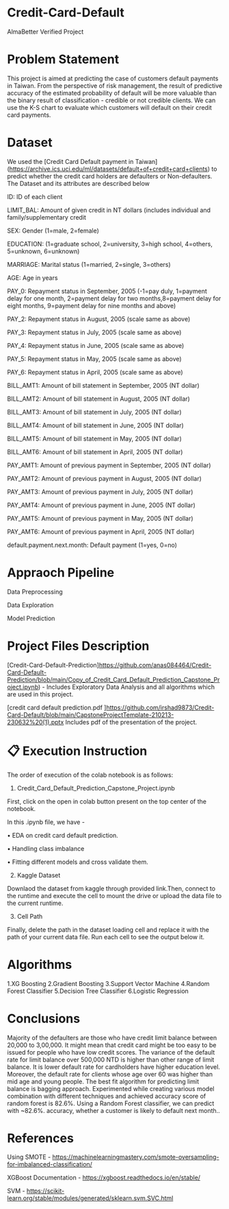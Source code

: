# Credit-Card-Default
AlmaBetter Verified Project

# Problem Statement

This project is aimed at predicting the case of customers default payments in Taiwan. From the perspective of risk management, the result of predictive accuracy of the estimated probability of default will be more valuable than the binary result of classification - credible or not credible clients. We can use the K-S chart to evaluate which customers will default on their credit card payments.

# Dataset

We used the [Credit Card Default payment in Taiwan] (https://archive.ics.uci.edu/ml/datasets/default+of+credit+card+clients) to predict whether the credit card holders are defaulters or Non-defaulters. The Dataset and its attributes are described below

ID: ID of each client

LIMIT_BAL: Amount of given credit in NT dollars (includes individual and family/supplementary credit

SEX: Gender (1=male, 2=female)

EDUCATION: (1=graduate school, 2=university, 3=high school, 4=others, 5=unknown, 6=unknown)

MARRIAGE: Marital status (1=married, 2=single, 3=others)

AGE: Age in years

PAY_0: Repayment status in September, 2005 (-1=pay duly, 1=payment delay for one month, 2=payment delay for two months,8=payment delay for eight months, 9=payment delay for nine months and above)

PAY_2: Repayment status in August, 2005 (scale same as above)

PAY_3: Repayment status in July, 2005 (scale same as above)

PAY_4: Repayment status in June, 2005 (scale same as above)

PAY_5: Repayment status in May, 2005 (scale same as above)

PAY_6: Repayment status in April, 2005 (scale same as above)

BILL_AMT1: Amount of bill statement in September, 2005 (NT dollar)

BILL_AMT2: Amount of bill statement in August, 2005 (NT dollar)

BILL_AMT3: Amount of bill statement in July, 2005 (NT dollar)

BILL_AMT4: Amount of bill statement in June, 2005 (NT dollar)

BILL_AMT5: Amount of bill statement in May, 2005 (NT dollar)

BILL_AMT6: Amount of bill statement in April, 2005 (NT dollar)

PAY_AMT1: Amount of previous payment in September, 2005 (NT dollar)

PAY_AMT2: Amount of previous payment in August, 2005 (NT dollar)

PAY_AMT3: Amount of previous payment in July, 2005 (NT dollar)

PAY_AMT4: Amount of previous payment in June, 2005 (NT dollar)

PAY_AMT5: Amount of previous payment in May, 2005 (NT dollar)

PAY_AMT6: Amount of previous payment in April, 2005 (NT dollar)

default.payment.next.month: Default payment (1=yes, 0=no)

# Appraoch Pipeline

Data Preprocessing

Data Exploration

Model Prediction

# Project Files Description

[Credit-Card-Default-Prediction]https://github.com/anas084464/Credit-Card-Default-Prediction/blob/main/Copy_of_Credit_Card_Default_Prediction_Capstone_Project.ipynb) - Includes Exploratory Data Analysis and all algorithms which are used in this project.

[credit card default prediction.pdf ]https://github.com/irshad9873/Credit-Card-Default/blob/main/CapstoneProjectTemplate-210213-230632%20(1).pptx Includes pdf of the presentation of the project.

# 📋 Execution Instruction

The order of execution of the colab notebook is as follows:

1) Credit_Card_Default_Prediction_Capstone_Project.ipynb

First, click on the open in colab button present on the top center of the notebook.

In this .ipynb file, we have -

• EDA on credit card default prediction.

• Handling class imbalance

• Fitting different models and cross validate them.

2) Kaggle Dataset

Downlaod the dataset from kaggle through provided link.Then, connect to the runtime and execute the cell to mount the drive or upload the data file to the current runtime.

3) Cell Path

Finally, delete the path in the dataset loading cell and replace it with the path of your current data file. Run each cell to see the output below it.

# Algorithms

1.XG Boosting
2.Gradient Boosting
3.Support Vector Machine
4.Random Forest Classifier
5.Decision Tree Classifier
6.Logistic Regression

# Conclusions

Majority of the defaulters are those who have credit limit balance between 20,000 to 3,00,000. It might mean that credit card might be too easy to be issued for people who have low credit scores. The variance of the default rate for limit balance over 500,000 NTD is higher than other range of limit balance. It is lower default rate for cardholders have higher education level. Moreover, the default rate for clients whose age over 60 was higher than mid age and young people. The best fit algorithm for predicting limit balance is bagging approach. 
Experimented while creating various model combination with different techniques and achieved accuracy score of random forest is 82.6%. Using a Random Forest classifier, we can predict with ~82.6%. accuracy,
whether a customer is likely to default next month..

# References

Using SMOTE - https://machinelearningmastery.com/smote-oversampling-for-imbalanced-classification/

XGBoost Documentation - https://xgboost.readthedocs.io/en/stable/

SVM - https://scikit-learn.org/stable/modules/generated/sklearn.svm.SVC.html





